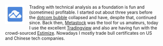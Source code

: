 <a href="https://www.tradingview.com/"><img src="/img/logo-tradingview.png" style="float: left; margin: 0px 15px 15px 0px"></a>
Trading with technical analysis as a foundation is fun and (sometimes) profitable. I started out about three years before the [dotcom bubble](http://www.investopedia.com/terms/d/dotcom-bubble.asp) collapsed and have, despite that, continued since. Back then, [Metastock](http://www.metastock.com/) was the tool for us amateurs, today I use the excellent [Tradingview](https://www.tradingview.com/chart/eO0kdePX/) and also are having fun with the crowd-sourced [Estimize](https://www.estimize.com/users/analyst_9514914). Nowadays I mostly trade bull certificates on US and Chinese tech companies. 
